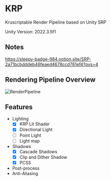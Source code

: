 # KRP
Kruscriptable Render Pipeline based on Unity SRP

Unity Version: 2022.3.5f1

## Notes
https://sleepy-badge-984.notion.site/SRP-2a71bcbdddeb46feaed4678ccd761ef4?pvs=4

## Rendering Pipeline Overview
![RenderPipeline](https://github.com/SelfishKrus/KRP/assets/79186991/370bdcc9-205c-4a14-8d8e-8ae9b7ba917e)

## Features
- Lighting
  - [x] KRP Lit Shader
  - [x] Directional Light
  - [ ] Point Light
  - [ ] Light map
- Shadows
  - [x] Cascade Shadows
  - [x] Clip and Dither Shadow
  - [x] PCSS
- Post-process
- Anti-Aliasing
